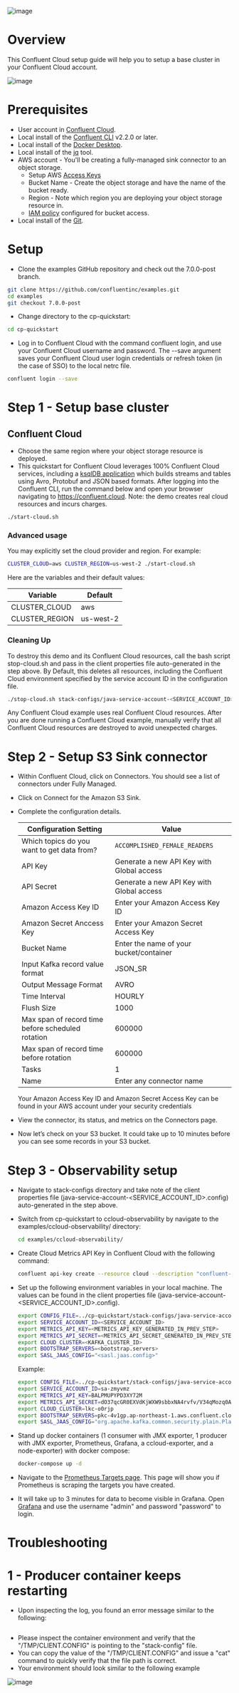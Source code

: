![image](https://github.com/hendrasutanto/examples/blob/7.0.0-post/images/confluent-logo-300-2.png)

# Overview

This Confluent Cloud setup guide will help you to setup a base cluster in your Confluent Cloud account.

![image](architecture-diagram.png)

# Prerequisites

* User account in [Confluent Cloud](https://www.confluent.io/confluent-cloud/tryfree/).
* Local install of the [Confluent CLI](https://docs.confluent.io/confluent-cli/current/install.html) v2.2.0 or later.
* Local install of the [Docker Desktop](https://docs.docker.com/get-docker/).
* Local install of the [jq](https://github.com/stedolan/jq/wiki/Installation) tool.
* AWS account - You'll be creating a fully-managed sink connector to an object storage.
  - Setup AWS [Access Keys](https://docs.aws.amazon.com/general/latest/gr/aws-sec-cred-types.html#access-keys-and-secret-access-keys)
  - Bucket Name - Create the object storage and have the name of the bucket ready.
  - Region - Note which region you are deploying your object storage resource in.
  - [IAM policy](https://docs.confluent.io/cloud/current/connectors/cc-s3-sink.html#cc-s3-bucket-policy) configured for bucket access.
* Local install of the [Git](https://git-scm.com/book/en/v2/Getting-Started-Installing-Git).

# Setup

* Clone the examples GitHub repository and check out the 7.0.0-post branch.
```bash
git clone https://github.com/confluentinc/examples.git
cd examples
git checkout 7.0.0-post
```

* Change directory to the cp-quickstart:
```bash
cd cp-quickstart
```

* Log in to Confluent Cloud with the command confluent login, and use your Confluent Cloud username and password. The --save argument saves your Confluent Cloud user login credentials or refresh token (in the case of SSO) to the local netrc file.
```bash
confluent login --save
```

# Step 1 - Setup base cluster

## Confluent Cloud

* Choose the same region where your object storage resource is deployed.
* This quickstart for Confluent Cloud leverages 100% Confluent Cloud services, including a [ksqlDB application](statements-cloud.sql) which builds streams and tables using Avro, Protobuf and JSON based formats. After logging into the Confluent CLI, run the command below and open your browser navigating to https://confluent.cloud. Note: the demo creates real cloud resources and incurs charges.

```bash
./start-cloud.sh
```

### Advanced usage

You may explicitly set the cloud provider and region. For example:

```bash
CLUSTER_CLOUD=aws CLUSTER_REGION=us-west-2 ./start-cloud.sh
```

Here are the variables and their default values:

| Variable | Default |
| --- | --- |
| CLUSTER_CLOUD | aws |
| CLUSTER_REGION | us-west-2 |

### Cleaning Up

To destroy this demo and its Confluent Cloud resources, call the bash script stop-cloud.sh and pass in the client properties file auto-generated in the step above. By Default, this deletes all resources, including the Confluent Cloud environment specified by the service account ID in the configuration file.

```bash
./stop-cloud.sh stack-configs/java-service-account-<SERVICE_ACCOUNT_ID>.config
```

Any Confluent Cloud example uses real Confluent Cloud resources. After you are done running a Confluent Cloud example, manually verify that all Confluent Cloud resources are destroyed to avoid unexpected charges.

# Step 2 - Setup S3 Sink connector

* Within Confluent Cloud, click on Connectors. You should see a list of connectors under Fully Managed.
* Click on Connect for the Amazon S3 Sink.
* Complete the configuration details.

    | Configuration Setting               | Value                         |
    |------------------------|-----------------------------------------|
    | Which topics do you want to get data from? | `ACCOMPLISHED_FEMALE_READERS`                      |
    | API Key                              | Generate a new API Key with Global access |
    | API Secret                           | Generate a new API Key with Global access |
    | Amazon Access Key ID                       | Enter your Amazon Access Key ID                    |
    | Amazon Secret Anccess Key                  | Enter your Amazon Secret Access Key                |
    | Bucket Name                                | Enter the name of your bucket/container            |
    | Input Kafka record value format            | JSON_SR                                            |
    | Output Message Format                      | AVRO                                               |
    | Time Interval                              | HOURLY                                             |
    | Flush Size                                 | 1000                                               |
    | Max span of record time before scheduled rotation          | 600000                                               |
    | Max span of record time before rotation                    | 600000                                               |
    | Tasks                                      | 1                                                  |
    | Name                                       | Enter any connector name                           |

    Your Amazon Access Key ID and Amazon Secret Access Key can be found in your AWS account under your security credentials
* View the connector, its status, and metrics on the Connectors page.
* Now let’s check on your S3 bucket. It could take up to 10 minutes before you can see some records in your S3 bucket.

# Step 3 - Observability setup

* Navigate to stack-configs directory and take note of the client properties file (java-service-account-<SERVICE_ACCOUNT_ID>.config) auto-generated in the step above.
* Switch from cp-quickstart to ccloud-observability by navigate to the examples/ccloud-observability/ directory:
  ```bash
  cd examples/ccloud-observability/
  ```
* Create Cloud Metrics API Key in Confluent Cloud with the following command:
  ```bash
  confluent api-key create --resource cloud --description "confluent-cloud-metrics-api" -o json
  ```
* Set up the following environment variables in your local machine. The values can be found in the client properties file (java-service-account-<SERVICE_ACCOUNT_ID>.config).
  ```bash
  export CONFIG_FILE=../cp-quickstart/stack-configs/java-service-account-<SERVICE_ACCOUNT_ID>.config
  export SERVICE_ACCOUNT_ID=<SERVICE_ACCOUNT_ID>
  export METRICS_API_KEY=<METRICS_API_KEY_GENERATED_IN_PREV_STEP>
  export METRICS_API_SECRET=<METRICS_API_SECRET_GENERATED_IN_PREV_STEP>
  export CLOUD_CLUSTER=<KAFKA_CLUSTER_ID>
  export BOOTSTRAP_SERVERS=<bootstrap.servers>
  export SASL_JAAS_CONFIG="<sasl.jaas.config>"
  ```
  
  Example:
  ```bash
  export CONFIG_FILE=../cp-quickstart/stack-configs/java-service-account-sa-zmyvmz.config
  export SERVICE_ACCOUNT_ID=sa-zmyvmz
  export METRICS_API_KEY=BALPMUPYPD3XY72M
  export METRICS_API_SECRET=dO37qcGR0EXVdKjWXW9sbbxNA4rvfv/V34qMozq0A3cW+mIlX2eJGrVd++hzy46z
  export CLOUD_CLUSTER=lkc-o0rjp
  export BOOTSTRAP_SERVERS=pkc-4v1gp.ap-northeast-1.aws.confluent.cloud:9092
  export SASL_JAAS_CONFIG="org.apache.kafka.common.security.plain.PlainLoginModule required username='VIY3HTXWCIPS37IB' password='MWfwpZJK41KOcyt4pw8w956wUWdwJefEaB8ueZJTPDpzH3p77tTgPMjGTj4AQybK';"
  ```
* Stand up docker containers (1 consumer with JMX exporter, 1 producer with JMX exporter, Prometheus, Grafana, a ccloud-exporter, and a node-exporter) with docker compose:
    ```bash
  docker-compose up -d
  ```
* Navigate to the [Prometheus Targets page](http://localhost:9090/targets). This page will show you if Prometheus is scraping the targets you have created.
* It will take up to 3 minutes for data to become visible in Grafana. Open [Grafana](http://localhost:3000) and use the username "admin" and password "password" to login.

# Troubleshooting

# 1 - Producer container keeps restarting

* Upon inspecting the log, you found an error message similar to the following:
```[ERROR] Failed to execute goal org.codehaus.mojo:exec-maven-plugin:1.2.1:java (default-cli) on project clients-example: An exception occured while executing the Java class. null: InvocationTargetException: /tmp/client.config (Is a directory) -> [Help 1]
```
* Please inspect the container environment and verify that the "/TMP/CLIENT.CONFIG" is pointing to the "stack-config" file.
* You can copy the value of the "/TMP/CLIENT.CONFIG" and issue a "cat" command to quickly verify that the file path is correct.
* Your environment should look similar to the following example

![image](docker-environment-example.png)
